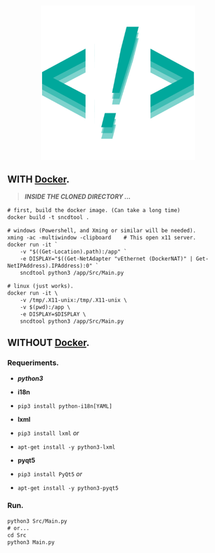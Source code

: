 <p align="center"> <img src="Src/Icons/logo.png" height="350" width="350"> </p>


## WITH [Docker](https://www.docker.com/what-docker).

> ***INSIDE THE CLONED DIRECTORY ...***

```shell
# first, build the docker image. (Can take a long time)
docker build -t sncdtool .
```

```shell
# windows (Powershell, and Xming or similar will be needed).
xming -ac -multiwindow -clipboard    # This open x11 server.
docker run -it `
	-v "$((Get-Location).path):/app" `
	-e DISPLAY="$((Get-NetAdapter "vEthernet (DockerNAT)" | Get-NetIPAddress).IPAddress):0" `
	sncdtool python3 /app/Src/Main.py
```

```shell
# linux (just works).
docker run -it \
    -v /tmp/.X11-unix:/tmp/.X11-unix \
    -v $(pwd):/app \
    -e DISPLAY=$DISPLAY \
    sncdtool python3 /app/Src/Main.py
```



## WITHOUT [Docker](https://www.docker.com/what-docker).


### Requeriments.
- ***python3***

- **i18n**
- `pip3 install python-i18n[YAML]`

- **lxml**
- `pip3 install lxml` *or*
- `apt-get install -y python3-lxml`

- **pyqt5**
- `pip3 install PyQt5` *or*
- `apt-get install -y python3-pyqt5`



### Run.

```shell
python3 Src/Main.py
# or...
cd Src
python3 Main.py
```

